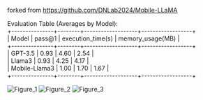 forked from https://github.com/DNLab2024/Mobile-LLaMA


Evaluation Table (Averages by Model):  
+---------------+--------+-------------------+------------------+  
|     Model     | pass@1 | execution_time(s) | memory_usage(MB) |  
+---------------+--------+-------------------+------------------+  
|    GPT-3.5    |  0.93  |       4.60        |       2.54       |  
|     Llama3    |  0.93  |       4.25        |       4.17       |  
| Mobile-Llama3 |  1.00  |       1.70        |       1.67       |  
+---------------+--------+-------------------+------------------+  


![Figure_1](https://github.com/user-attachments/assets/cef49a8d-e9f5-4c36-80ea-cd047d8899c3)
![Figure_2](https://github.com/user-attachments/assets/537e9ec2-2baa-48cc-8392-63b5c074cd8b)
![Figure_3](https://github.com/user-attachments/assets/1159f89d-ee31-48b3-acc6-534eee3f6978)
